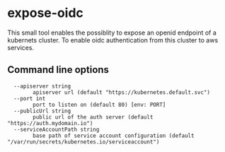 # expose-oidc

This small tool enables the possiblity to expose an openid endpoint of a kubernets
cluster.
To enable oidc authentication from this cluster to aws services.

## Command line options
```
  --apiserver string
    	apiserver url (default "https://kubernetes.default.svc")
  --port int
    	port to listen on (default 80) [env: PORT]
  --publicUrl string
    	public url of the auth server (default "https://auth.mydomain.io")
  --serviceAccountPath string
    	base path of service account configuration (default "/var/run/secrets/kubernetes.io/serviceaccount")
```